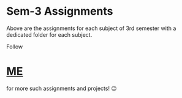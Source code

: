 # Sem-3 Assignments</h1>
Above are the assignments for each subject of 3rd semester with a dedicated folder for each subject.

Follow <a href="https://github.com/SarveshNaik1010/"><h1>ME</h1></a> for more such assignments and projects! 😉
